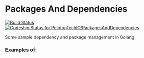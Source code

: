 # Packages And Dependencies

[![Build Status](https://drone.seattleslow.com/api/badges/PelotonTechIO/PackagesAndDependencies/status.svg)](https://drone.seattleslow.com/PelotonTechIO/PackagesAndDependencies) [ ![Codeship Status for PelotonTechIO/PackagesAndDependencies](https://app.codeship.com/projects/496e8e70-10c6-0135-ef0a-0e1a8e51f194/status?branch=master)](https://app.codeship.com/projects/216411)

Some sample dependency and package management in Golang.

### Examples of:
